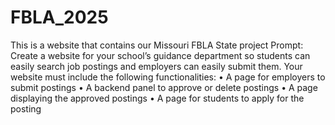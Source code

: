 # FBLA_2025
This is a website that contains our Missouri FBLA State project
Prompt: Create a website for your school’s guidance department so students can easily search job
  postings and employers can easily submit them.
  Your website must include the following functionalities: 
    •  A page for employers to submit postings 
    • A backend panel to approve or delete postings 
    • A page displaying the approved postings 
    • A page for students to apply for the posting
